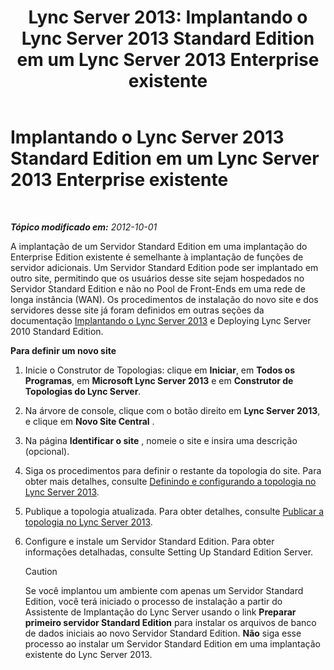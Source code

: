 ﻿---
title: 'Lync Server 2013: Implantando o Lync Server 2013 Standard Edition em um Lync Server 2013 Enterprise existente'
TOCTitle: Implantando o Lync Server 2013 Standard Edition em um Lync Server 2013 Enterprise existente
ms:assetid: 05ea128d-6c94-49b3-b28b-477367196425
ms:mtpsurl: https://technet.microsoft.com/pt-br/library/Gg398112(v=OCS.15)
ms:contentKeyID: 49305742
ms.date: 05/19/2016
mtps_version: v=OCS.15
ms.translationtype: HT
---

# Implantando o Lync Server 2013 Standard Edition em um Lync Server 2013 Enterprise existente

 

_**Tópico modificado em:** 2012-10-01_

A implantação de um Servidor Standard Edition em uma implantação do Enterprise Edition existente é semelhante à implantação de funções de servidor adicionais. Um Servidor Standard Edition pode ser implantado em outro site, permitindo que os usuários desse site sejam hospedados no Servidor Standard Edition e não no Pool de Front-Ends em uma rede de longa instância (WAN). Os procedimentos de instalação do novo site e dos servidores desse site já foram definidos em outras seções da documentação [Implantando o Lync Server 2013](lync-server-2013-deploying-lync-server.md) e Deploying Lync Server 2010 Standard Edition.

**Para definir um novo site**

1.  Inicie o Construtor de Topologias: clique em **Iniciar**, em **Todos os Programas**, em **Microsoft Lync Server 2013** e em **Construtor de Topologias do Lync Server**.

2.  Na árvore de console, clique com o botão direito em **Lync Server 2013**, e clique em **Novo Site Central** .

3.  Na página **Identificar o site** , nomeie o site e insira uma descrição (opcional).

4.  Siga os procedimentos para definir o restante da topologia do site. Para obter mais detalhes, consulte [Definindo e configurando a topologia no Lync Server 2013](lync-server-2013-defining-and-configuring-the-topology.md).

5.  Publique a topologia atualizada. Para obter detalhes, consulte [Publicar a topologia no Lync Server 2013](lync-server-2013-publish-the-topology.md).

6.  Configure e instale um Servidor Standard Edition. Para obter informações detalhadas, consulte Setting Up Standard Edition Server.
    

    > [!CAUTION]
    > Se você implantou um ambiente com apenas um Servidor Standard Edition, você terá iniciado o processo de instalação a partir do Assistente de Implantação do Lync Server usando o link <STRONG>Preparar primeiro servidor Standard Edition</STRONG> para instalar os arquivos de banco de dados iniciais ao novo Servidor Standard Edition. <STRONG>Não</STRONG> siga esse processo ao instalar um Servidor Standard Edition em uma implantação existente do Lync Server 2013.


